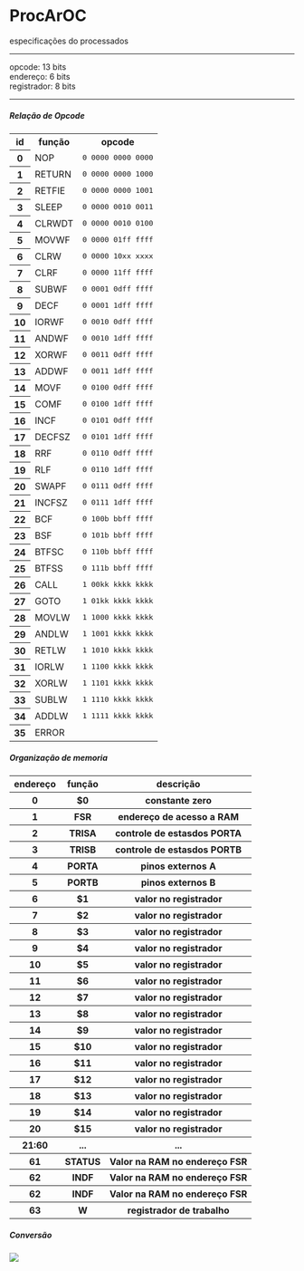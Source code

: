 # ProcArOC

especificações do processados

<hr>

opcode: 13 bits <br />
endereço: 6 bits <br />
registrador: 8 bits <br />

<hr>

<h5> Relação de Opcode</h5>

<table style="width:100%">
	<tr>
		<th>id</th>
		<th>função</th>
    		<th>opcode</th>
  	</tr>
  	<tr>
		<th>0</th>
    		<td>NOP</td>
    		<td><tt>0 0000 0000 0000</tt></td>
  	</tr>
  	<tr>
		<th>1</th>
    		<td>RETURN</td>
    		<td><tt>0 0000 0000 1000</tt></td>
  	</tr>
  	<tr>
		<th>2</th>
    		<td>RETFIE</td>
    		<td><tt>0 0000 0000 1001</tt></td>
  	</tr>
  	<tr>
		<th>3</th>
    		<td>SLEEP</td>
    		<td><tt>0 0000 0010 0011</tt></td>
  	</tr>
  	<tr>
		<th>4</th>
    		<td>CLRWDT</td>
    		<td><tt>0 0000 0010 0100</tt></td>
  	</tr>
  	<tr>
		<th>5</th>
    		<td>MOVWF</td>
    		<td><tt>0 0000 01ff ffff</tt></td>
  	</tr>
  	<tr>
		<th>6</th>
    		<td>CLRW</td>
    		<td><tt>0 0000 10xx xxxx</tt></td>
  	</tr>
	<tr>
		<th>7</th>
    		<td>CLRF</td>
		<td><tt>0 0000 11ff ffff</tt></td>
  	</tr>
  	<tr>
		<th>8</th>
    		<td>SUBWF</td>
    		<td><tt>0 0001 0dff ffff</tt></td>
  	</tr>
  	<tr>
		<th>9</th>
    		<td>DECF</td>
    		<td><tt>0 0001 1dff ffff</tt></td>
  	</tr>
  	<tr>
		<th>10</th>
    		<td>IORWF</td>
    		<td><tt>0 0010 0dff ffff</tt></td>
  	</tr>
  	<tr>
		<th>11</th>
    		<td>ANDWF</td>
    		<td><tt>0 0010 1dff ffff</tt></td>
  	</tr>
  	<tr>
		<th>12</th>
    		<td>XORWF</td>
    		<td><tt>0 0011 0dff ffff</tt></td>
  	</tr>
  	<tr>
		<th>13</th>
    		<td>ADDWF</td>
    		<td><tt>0 0011 1dff ffff</tt></td>
  	</tr>
  	<tr>
		<th>14</th>
    		<td>MOVF</td>
    		<td><tt>0 0100 0dff ffff</tt></td>
  	</tr>
  	<tr>
		<th>15</th>
    		<td>COMF</td>
    		<td><tt>0 0100 1dff ffff</tt></td>
  	</tr>
  	<tr>
		<th>16</th>
    		<td>INCF</td>
    		<td><tt>0 0101 0dff ffff</tt></td>
  	</tr>
  	<tr>
		<th>17</th>
    		<td>DECFSZ</td>
    		<td><tt>0 0101 1dff ffff</tt></td>
  	</tr>
  	<tr>
		<th>18</th>
    		<td>RRF</td>
    		<td><tt>0 0110 0dff ffff</tt></td>
  	</tr>
  	<tr>
		<th>19</th>
    		<td>RLF</td>
    		<td><tt>0 0110 1dff ffff</tt></td>
  	</tr>
  	<tr>
		<th>20</th>
    		<td>SWAPF</td>
    		<td><tt>0 0111 0dff ffff</tt></td>
  	</tr>
  	<tr>
		<th>21</th>
    		<td>INCFSZ</td>
    		<td><tt>0 0111 1dff ffff</tt></td>
  	</tr>
  	<tr>
		<th>22</th>
    		<td>BCF</td>
    		<td><tt>0 100b bbff ffff</tt></td>
  	</tr>
  	<tr>
		<th>23</th>
    		<td>BSF</td>
    		<td><tt>0 101b bbff ffff</tt></td>
  	</tr>
  	<tr>
		<th>24</th>
    		<td>BTFSC</td>
    		<td><tt>0 110b bbff ffff</tt></td>
  	</tr>
  	<tr>
		<th>25</th>
    		<td>BTFSS</td>
    		<td><tt>0 111b bbff ffff</tt></td>
  	</tr>
  	<tr>
		<th>26</th>
    		<td>CALL</td>
    		<td><tt>1 00kk kkkk kkkk</tt></td>
  	</tr>
  	<tr>
		<th>27</th>
    		<td>GOTO</td>
    		<td><tt>1 01kk kkkk kkkk</tt></td>
  	</tr>
  	<tr>
		<th>28</th>
    		<td>MOVLW</td>
    		<td><tt>1 1000 kkkk kkkk</tt></td>
  	</tr>
  	<tr>
		<th>29</th>
    		<td>ANDLW</td>
    		<td><tt>1 1001 kkkk kkkk</tt></td>
  	</tr>
  	<tr>
		<th>30</th>
    		<td>RETLW</td>
    		<td><tt>1 1010 kkkk kkkk</tt></td>
  	</tr>
  	<tr>
		<th>31</th>
    		<td>IORLW</td>
    		<td><tt>1 1100 kkkk kkkk</tt></td>
  	</tr>
  	<tr>
		<th>32</th>
    		<td>XORLW</td>
    		<td><tt>1 1101 kkkk kkkk</tt></td>
  	</tr>
  	<tr>
		<th>33</th>
    		<td>SUBLW</td>
    		<td><tt>1 1110 kkkk kkkk</tt></td>
  	</tr>
  	<tr>
		<th>34</th>
    		<td>ADDLW</td>
    		<td><tt>1 1111 kkkk kkkk</tt></td>
  	</tr>
    <tr>
    <th>35</th>
        <td>ERROR</td>
        <td></td>
    </tr>
</table> 

<h5> Organização de memoria</h5>

<table style="width:100%">
	<tr>
		<th>endereço</th>
		<th>função</th>
    		<th>descrição</th>
  	</tr>
	<tr>
		<th>0</th>
		<th>$0</th>
    		<th>constante zero</th>
  	</tr>
	<tr>
		<th>1</th>
		<th>FSR</th>
    		<th>endereço de acesso a RAM</th>
  	</tr>
	<tr>
		<th>2</th>
		<th>TRISA</th>
    		<th>controle de estasdos PORTA</th>
  	</tr>
	<tr>
		<th>3</th>
		<th>TRISB</th>
    		<th>controle de estasdos PORTB</th>
  	</tr>
	<tr>
		<th>4</th>
		<th>PORTA</th>
    		<th>pinos externos A</th>
  	</tr>
	<tr>
		<th>5</th>
		<th>PORTB</th>
    		<th>pinos externos B</th>
  	</tr>
	<tr>
		<th>6</th>
		<th>$1</th>
    		<th>valor no registrador</th>
  	</tr>
	<tr>
		<th>7</th>
		<th>$2</th>
    		<th>valor no registrador</th>
  	</tr>
	<tr>
		<th>8</th>
		<th>$3</th>
    		<th>valor no registrador</th>
  	</tr>
	<tr>
		<th>9</th>
		<th>$4</th>
    		<th>valor no registrador</th>
  	</tr>
	<tr>
		<th>10</th>
		<th>$5</th>
    		<th>valor no registrador</th>
  	</tr>
	<tr>
		<th>11</th>
		<th>$6</th>
    		<th>valor no registrador</th>
  	</tr>
	<tr>
		<th>12</th>
		<th>$7</th>
    		<th>valor no registrador</th>
  	</tr>
	<tr>
		<th>13</th>
		<th>$8</th>
    		<th>valor no registrador</th>
  	</tr>
	<tr>
		<th>14</th>
		<th>$9</th>
    		<th>valor no registrador</th>
  	</tr>
	<tr>
		<th>15</th>
		<th>$10</th>
    		<th>valor no registrador</th>
  	</tr>
	<tr>
		<th>16</th>
		<th>$11</th>
    		<th>valor no registrador</th>
  	</tr>
	<tr>
		<th>17</th>
		<th>$12</th>
    		<th>valor no registrador</th>
  	</tr>
	<tr>
		<th>18</th>
		<th>$13</th>
    		<th>valor no registrador</th>
  	</tr>
	<tr>
		<th>19</th>
		<th>$14</th>
    		<th>valor no registrador</th>
  	</tr>
	<tr>
		<th>20</th>
		<th>$15</th>
    		<th>valor no registrador</th>
  	</tr>
	<tr>
		<th>21:60</th>
		<th>...</th>
    		<th>...</th>
  	</tr>
	<tr>
		<th>61</th>
		<th>STATUS</th>
    		<th>Valor na RAM no endereço FSR</th>
  	</tr>
	<tr>
	<tr>
		<th>62</th>
		<th>INDF</th>
    		<th>Valor na RAM no endereço FSR</th>
  	</tr>
		<th>62</th>
		<th>INDF</th>
    		<th>Valor na RAM no endereço FSR</th>
  	</tr>
	<tr>
		<th>63</th>
		<th>W</th>
    		<th>registrador de trabalho</th>
  	</tr>
</table> 

<h5>Conversão</h5>
<img src="http://redirect.viglink.com/?format=go&jsonp=vglnk_152842405906911&key=172579b97fa4d5e8c1a3c2918a03e499&libId=ji5c7yd801012xfz000DAc0q09t6i&loc=http%3A%2F%2Fhdl-fpga.blogspot.com%2F2011%2F06%2Fieeenumericstdall-funciones-de.html&v=1&out=http%3A%2F%2F4.bp.blogspot.com%2F-p0tEPSEQRds%2FTga9s9-EjXI%2FAAAAAAAABXw%2FC4XqIE2AtnY%2Fs1600%2FTypes_Conversion_Diagram.png&ref=https%3A%2F%2Fwww.google.com%2F&title=Dise%C3%B1o%20de%20Sistemas%20Digitales%20Avanzados%20con%20VHDL-FPGA%3A%20ieee.numeric_std.all%20-%20Funciones%20de%20Conversi%C3%B3n%20%2F%20Cast&txt=">

